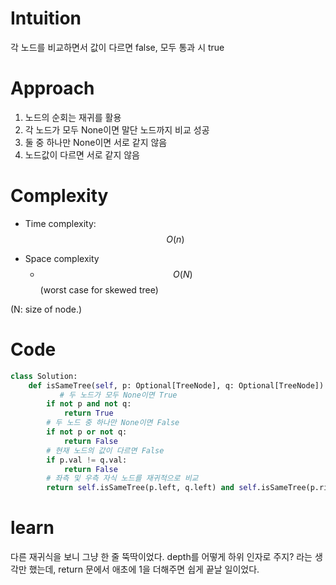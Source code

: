 # Intuition
각 노드를 비교하면서 값이 다르면 false, 모두 통과 시 true

# Approach
1. 노드의 순회는 재귀를 활용
2. 각 노드가 모두 None이면 말단 노드까지 비교 성공
3. 둘 중 하나만 None이면 서로 같지 않음
4. 노드값이 다르면 서로 같지 않음

# Complexity
- Time complexity: $$O(n)$$
<!-- Add your time complexity here, e.g. $$O(n)$$ -->

- Space complexity
    - $$O(N)$$ (worst case for  skewed tree)
<!-- Add your space complexity here, e.g. $$O(n)$$ -->
(N: size of node.)

# Code
```python
class Solution:
    def isSameTree(self, p: Optional[TreeNode], q: Optional[TreeNode]) -> bool:
           # 두 노드가 모두 None이면 True
        if not p and not q:
            return True
        # 두 노드 중 하나만 None이면 False
        if not p or not q:
            return False
        # 현재 노드의 값이 다르면 False
        if p.val != q.val:
            return False
        # 좌측 및 우측 자식 노드를 재귀적으로 비교
        return self.isSameTree(p.left, q.left) and self.isSameTree(p.right, q.right)
```

# learn
다른 재귀식을 보니 그냥 한 줄 뚝딱이었다. depth를 어떻게 하위 인자로 주지? 라는 생각만 했는데, return 문에서 애초에 1을 더해주면 쉽게 끝날 일이었다.